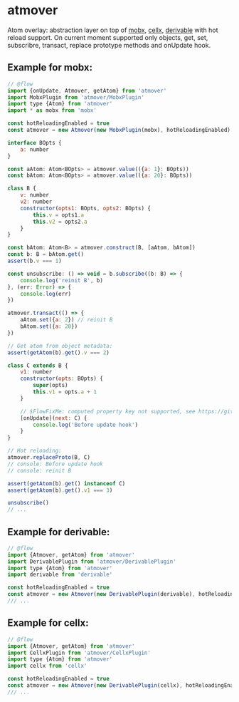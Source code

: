 # atmover

Atom overlay: abstraction layer on top of [mobx][mobx], [cellx][cellx], [derivable][derivable] with hot reload support.
On current moment supported only objects, get, set, subscribre, transact, replace prototype methods and onUpdate hook.

[mobx]: mobxjs.github.io/mobx/
[cellx]: https://github.com/Riim/cellx
[derivable]: https://github.com/ds300/derivablejs

## Example for mobx:

```js
// @flow
import {onUpdate, Atmover, getAtom} from 'atmover'
import MobxPlugin from 'atmover/MobxPlugin'
import type {Atom} from 'atmover'
import * as mobx from 'mobx'

const hotReloadingEnabled = true
const atmover = new Atmover(new MobxPlugin(mobx), hotReloadingEnabled)

interface BOpts {
    a: number
}

const aAtom: Atom<BOpts> = atmover.value(({a: 1}: BOpts))
const bAtom: Atom<BOpts> = atmover.value(({a: 20}: BOpts))

class B {
    v: number
    v2: number
    constructor(opts1: BOpts, opts2: BOpts) {
        this.v = opts1.a
        this.v2 = opts2.a
    }
}

const bAtom: Atom<B> = atmover.construct(B, [aAtom, bAtom])
const b: B = bAtom.get()
assert(b.v === 1)

const unsubscribe: () => void = b.subscribe((b: B) => {
    console.log('reinit B', b)
}, (err: Error) => {
    console.log(err)
})

atmover.transact(() => {
    aAtom.set({a: 2}) // reinit B
    bAtom.set({a: 20})
})

// Get atom from object metadata:
assert(getAtom(b).get().v === 2)

class C extends B {
    v1: number
    constructor(opts: BOpts) {
        super(opts)
        this.v1 = opts.a + 1
    }

    // $FlowFixMe: computed property key not supported, see https://github.com/facebook/flow/issues/2286
    [onUpdate](next: C) {
        console.log('Before update hook')
    }
}

// Hot reloading:
atmover.replaceProto(B, C)
// console: Before update hook
// console: reinit B

assert(getAtom(b).get() instanceof C)
assert(getAtom(b).get().v1 === 3)

unsubscribe()
// ...
```

## Example for derivable:

```js
// @flow
import {Atmover, getAtom} from 'atmover'
import DerivablePlugin from 'atmover/DerivablePlugin'
import type {Atom} from 'atmover'
import derivable from 'derivable'

const hotReloadingEnabled = true
const atmover = new Atmover(new DerivablePlugin(derivable), hotReloadingEnabled)
/// ...
```

## Example for cellx:

```js
// @flow
import {Atmover, getAtom} from 'atmover'
import CellxPlugin from 'atmover/CellxPlugin'
import type {Atom} from 'atmover'
import cellx from 'cellx'

const hotReloadingEnabled = true
const atmover = new Atmover(new DerivablePlugin(cellx), hotReloadingEnabled)
/// ...
```
